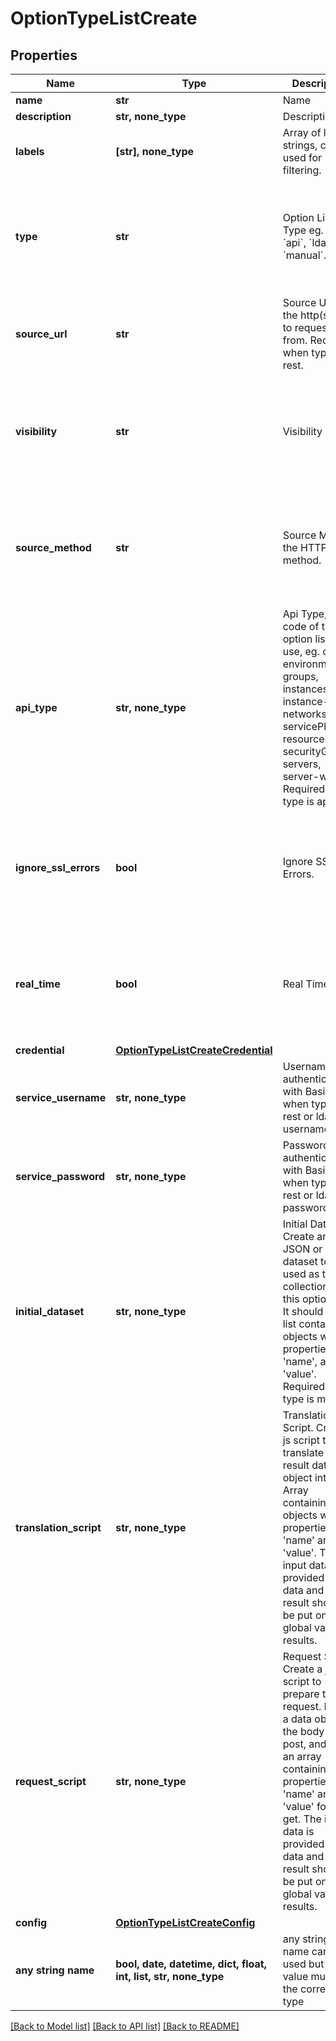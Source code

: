 # OptionTypeListCreate


## Properties
Name | Type | Description | Notes
------------ | ------------- | ------------- | -------------
**name** | **str** | Name | 
**description** | **str, none_type** | Description | [optional] 
**labels** | **[str], none_type** | Array of label strings, can be used for filtering. | [optional] 
**type** | **str** | Option List Type eg. &#x60;rest&#x60;, &#x60;api&#x60;, &#x60;ldap&#x60; or &#x60;manual&#x60;. | [optional]  if omitted the server will use the default value of "rest"
**source_url** | **str** | Source URL, the http(s) URL to request data from. Required when type is rest. | [optional] 
**visibility** | **str** | Visibility | [optional]  if omitted the server will use the default value of "private"
**source_method** | **str** | Source Method, the HTTP method. | [optional]  if omitted the server will use the default value of "GET"
**api_type** | **str, none_type** | Api Type, The code of the api option list to use, eg. clouds, environments, groups, instances, instance-wiki, networks, servicePlans, resourcePools, securityGroups, servers, server-wiki. Required when type is api. | [optional] 
**ignore_ssl_errors** | **bool** | Ignore SSL Errors. | [optional]  if omitted the server will use the default value of False
**real_time** | **bool** | Real Time. | [optional]  if omitted the server will use the default value of False
**credential** | [**OptionTypeListCreateCredential**](OptionTypeListCreateCredential.md) |  | [optional] 
**service_username** | **str, none_type** | Username for authenticating with Basic Auth when type is rest or ldap username. | [optional] 
**service_password** | **str, none_type** | Password for authenticating with Basic Auth when type is rest or ldap password. | [optional] 
**initial_dataset** | **str, none_type** | Initial Dataset. Create an initial JSON or CSV dataset to be used as the collection for this option list. It should be a list containing objects with properties &#39;name&#39;, and &#39;value&#39;. Required when type is manual. | [optional] 
**translation_script** | **str, none_type** | Translation Script. Create a js script to translate the result data object into an Array containing objects with properties &#39;name&#39; and &#39;value&#39;. The input data is provided as data and the result should be put on the global variable results. | [optional] 
**request_script** | **str, none_type** | Request Script. Create a js script to prepare the request. Return a data object as the body for a post, and return an array containing properties &#39;name&#39; and &#39;value&#39; for a get. The input data is provided as data and the result should be put on the global variable results. | [optional] 
**config** | [**OptionTypeListCreateConfig**](OptionTypeListCreateConfig.md) |  | [optional] 
**any string name** | **bool, date, datetime, dict, float, int, list, str, none_type** | any string name can be used but the value must be the correct type | [optional]

[[Back to Model list]](../README.md#documentation-for-models) [[Back to API list]](../README.md#documentation-for-api-endpoints) [[Back to README]](../README.md)



